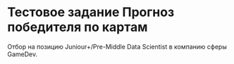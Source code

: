 # Тестовое задание Прогноз победителя по картам

Отбор на  позицию Juniour+/Pre-Middle Data Scientist в компанию сферы GameDev. 
